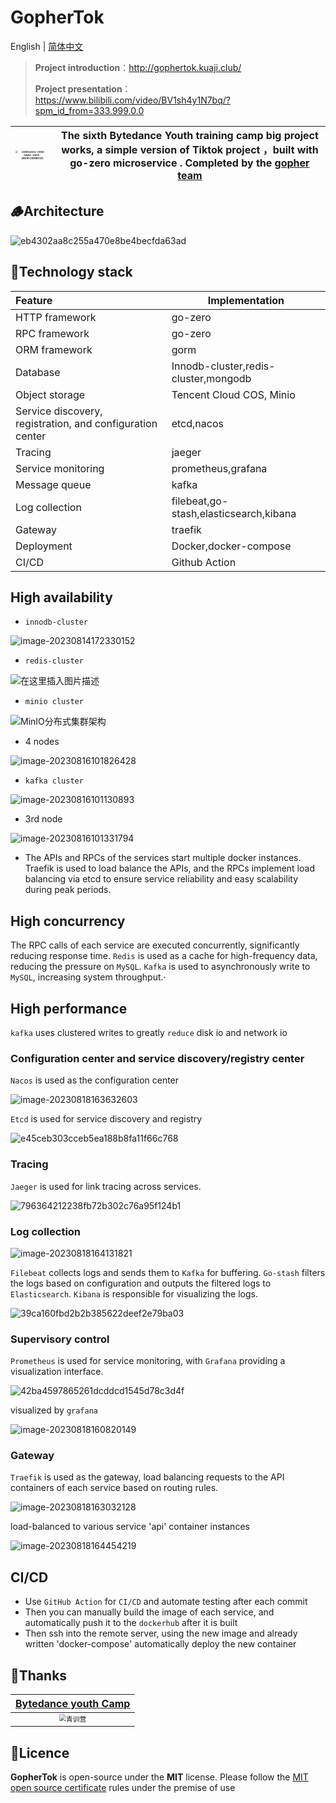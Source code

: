 # GopherTok

English | [简体中文](README-cn.MD)

> **Project introduction**：http://gophertok.kuaji.club/
>
> **Project presentation**：https://www.bilibili.com/video/BV1sh4y1N7bq/?spm_id_from=333.999.0.0

| <img src="https://raw.githubusercontent.com/liuxianloveqiqi/Xian-imagehost/main/image/202308222108323.png" alt="{09951663-C990-6AA2-14C8-28D9C1DDBDCD}" style="zoom: 25%;" /> | The sixth Bytedance Youth training camp big project works, a simple version of Tiktok project ，built with  go-zero  microservice . Completed by the [gopher team](https://github.com/GophersTeam/GopherTok) |
| ------------------------------------------------------------ | ------------------------------------------------------------ |

## 🪵Architecture

![eb4302aa8c255a470e8be4becfda63ad](https://raw.githubusercontent.com/liuxianloveqiqi/Xian-imagehost/main/image/202308250103203.png)

## 🚀Technology stack

| Feature                                                   | **Implementation**                     |
| :-------------------------------------------------------- | -------------------------------------- |
| HTTP framework                                            | go-zero                                |
| RPC framework                                             | go-zero                                |
| ORM framework                                             | gorm                                   |
| Database                                                  | Innodb-cluster,redis-cluster,mongodb   |
| Object storage                                            | Tencent Cloud COS, Minio               |
| Service discovery, registration, and configuration center | etcd,nacos                             |
| Tracing                                                   | jaeger                                 |
| Service monitoring                                        | prometheus,grafana                     |
| Message queue                                             | kafka                                  |
| Log collection                                            | filebeat,go-stash,elasticsearch,kibana |
| Gateway                                                   | traefik                                |
| Deployment                                                | Docker,docker-compose                  |
| CI/CD                                                     | Github Action                          |

## High availability

*   `innodb-cluster`

![image-20230814172330152](https://raw.githubusercontent.com/liuxianloveqiqi/Xian-imagehost/main/image/202308250103716.png)

*  `redis-cluster`

![在这里插入图片描述](https://raw.githubusercontent.com/liuxianloveqiqi/Xian-imagehost/main/image/202308250103244.png)

* `minio cluster`

![MinIO分布式集群架构](https://raw.githubusercontent.com/liuxianloveqiqi/Xian-imagehost/main/image/202308250103895.awebp)

* 4 nodes

![image-20230816101826428](https://raw.githubusercontent.com/liuxianloveqiqi/Xian-imagehost/main/image/202308250103388.png)

* `kafka cluster`

![image-20230816101130893](https://raw.githubusercontent.com/liuxianloveqiqi/Xian-imagehost/main/image/202308250103086.png)

* 3rd node

![image-20230816101331794](https://raw.githubusercontent.com/liuxianloveqiqi/Xian-imagehost/main/image/202308250103560.png)

* The APIs and RPCs of the services start multiple docker instances. Traefik is used to load balance the APIs, and the RPCs implement load balancing via etcd to ensure service reliability and easy scalability during peak periods.

## High concurrency

The RPC calls of each service are executed concurrently, significantly reducing response time. `Redis` is used as a cache for high-frequency data, reducing the pressure on `MySQL`. `Kafka` is used to asynchronously write to `MySQL`, increasing system throughput.·

## High performance

`kafka` uses clustered writes to greatly `reduce` disk io and network io

### Configuration center and service discovery/registry center

`Nacos` is used as the configuration center

![image-20230818163632603](https://raw.githubusercontent.com/liuxianloveqiqi/Xian-imagehost/main/image/image-20230818163632603.png)

`Etcd` is used for service discovery and registry

![e45ceb303cceb5ea188b8fa11f66c768](https://raw.githubusercontent.com/liuxianloveqiqi/Xian-imagehost/main/image/e45ceb303cceb5ea188b8fa11f66c768.png)

### Tracing

`Jaeger` is used for link tracing across services.

![796364212238fb72b302c76a95f124b1](https://raw.githubusercontent.com/liuxianloveqiqi/Xian-imagehost/main/image/202308250103643.png)

###  Log collection

![image-20230818164131821](https://raw.githubusercontent.com/liuxianloveqiqi/Xian-imagehost/main/image/image-20230818164131821.png)

`Filebeat` collects logs and sends them to `Kafka` for buffering. `Go-stash` filters the logs based on configuration and outputs the filtered logs to `Elasticsearch`. `Kibana` is responsible for visualizing the logs.

![39ca160fbd2b2b385622deef2e79ba03](https://raw.githubusercontent.com/liuxianloveqiqi/Xian-imagehost/main/image/202308250103804.png)

### Supervisory control

`Prometheus` is used for service monitoring, with `Grafana` providing a visualization interface.

![42ba4597865261dcddcd1545d78c3d4f](https://raw.githubusercontent.com/liuxianloveqiqi/Xian-imagehost/main/image/202308250103873.png)

visualized by `grafana`

![image-20230818160820149](https://raw.githubusercontent.com/liuxianloveqiqi/Xian-imagehost/main/image/image-20230818160820149.png)

### Gateway

`Traefik` is used as the gateway, load balancing requests to the API containers of each service based on routing rules.

![image-20230818163032128](https://raw.githubusercontent.com/liuxianloveqiqi/Xian-imagehost/main/image/202308250103246.png)

load-balanced to various service 'api' container instances

![image-20230818164454219](https://raw.githubusercontent.com/liuxianloveqiqi/Xian-imagehost/main/image/202308250103425.png)

## CI/CD

* Use `GitHub Action` for `CI/CD` and automate testing after each commit
* Then you can manually build the image of each service, and automatically push it to the `dockerhub` after it is built
* Then ssh into the remote server, using the new image and already written 'docker-compose' automatically deploy the new container

## 🎉Thanks

|   [Bytedance youth Camp](https://youthcamp.bytedance.com/)   |
| :----------------------------------------------------------: |
| <img src="https://raw.githubusercontent.com/liuxianloveqiqi/Xian-imagehost/main/image/202308250103647.webp" alt="青训营" style="zoom: 67%;" /> |

## 📣Licence

**GopherTok** is open-source under the **MIT** license. Please follow the [MIT open source certificate](https://github.com/MashiroC/begonia/blob/master/LICENSE) rules under the premise of use

